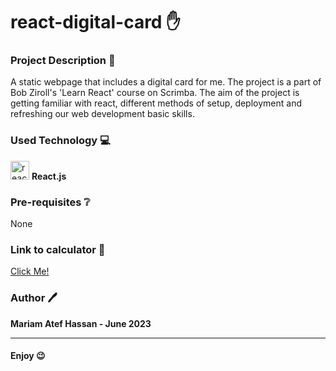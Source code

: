 # react-digital-card ✋

### Project Description :page_facing_up:
A static webpage that includes a digital card for me. The project is a part of Bob Ziroll's 'Learn React' course on Scrimba. The aim of the project is getting familiar with react, different methods of setup, deployment and refreshing our web development basic skills. 


### Used Technology 💻

<img src="https://upload.wikimedia.org/wikipedia/commons/thumb/a/a7/React-icon.svg/2300px-React-icon.svg.png" alt="react" width="30" height="30"> __React.js__

### Pre-requisites :grey_question:

None

### Link to calculator 🔗

<a href="https://mariam-atef-digital-card.netlify.app/"> Click Me! </a>

### Author 🖊️

**Mariam Atef Hassan  - June 2023**

<hr>

#### Enjoy :wink:



